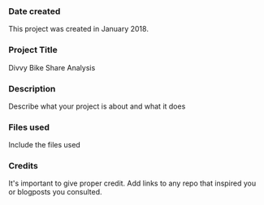 ### Date created
This project was created in January 2018.

### Project Title
Divvy Bike Share Analysis

### Description
Describe what your project is about and what it does

### Files used
Include the files used

### Credits
It's important to give proper credit. Add links to any repo that inspired you or blogposts you consulted.
